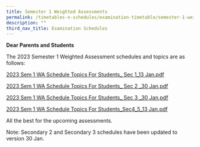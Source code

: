 ```yaml
---
title: Semester 1 Weighted Assessments
permalink: /timetables-n-schedules/examination-timetable/semester-1-weighted-assessments/
description: ""
third_nav_title: Examination Schedules
---
```

<p><strong>Dear Parents and Students</strong></p>
<p>The 2023 Semester 1 Weighted Assessment schedules and topics are as follows:</p>
<p><a href="/files/2023%20Sem%201%20WA%20Schedule%20%20Topics%20%20For%20Students_%20Sec%201_13%20Jan.pdf">2023 Sem 1 WA Schedule Topics For Students_ Sec 1_13 Jan.pdf</a></p>
<p><a href="/files/2023%20Sem%201%20WA%20Schedule%20%20Topics%20%20For%20Students_%20Sec%202%20_30%20Jan.pdf">2023 Sem 1 WA Schedule Topics For Students_ Sec 2 _30 Jan.pdf</a></p>
<p><a href="/files/2023%20Sem%201%20WA%20Schedule%20%20Topics%20%20For%20Students_%20Sec%203%20_30%20Jan.pdf">2023 Sem 1 WA Schedule Topics For Students_ Sec 3 _30 Jan.pdf</a></p>
<p><a href="/files/2023%20Sem%201%20WA%20Schedule%20%20Topics%20%20For%20Students_Sec4_5_13%20Jan.pdf">2023 Sem 1 WA Schedule Topics For Students_Sec4_5_13 Jan.pdf</a></p>
<p>All the best for the upcoming assessments.</p>
<p>Note: Secondary 2 and Secondary 3 schedules have been updated to version 30 Jan.</p>
